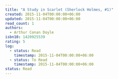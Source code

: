 ```yaml
---
title: "A Study in Scarlet (Sherlock Holmes, #1)"
created: 2015-11-04T00:00:00+06:00
updated: 2015-11-04T00:00:00+06:00
read_count: 1
authors:
  - Arthur Conan Doyle
isbn10: 1420925539
rating: 5
log:
  - status: Read
    timestamp: 2015-11-04T00:00:00+06:00
  - status: To Read
    timestamp: 2015-11-04T00:00:00+06:00
status: Read
---
```


